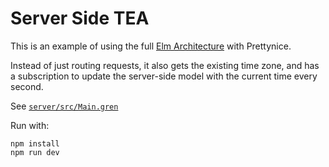 # Server Side TEA

This is an example of using the full [Elm Architecture](https://gren-lang.org/book/applications/tea/) with Prettynice.

Instead of just routing requests, it also gets the existing time zone,
and has a subscription to update the server-side model with the current time every second.

See [`server/src/Main.gren`](server/src/Main.gren)

Run with:

```
npm install
npm run dev
```
